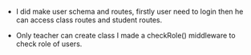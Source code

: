 - I did make user schema and routes, firstly user need to login then he can access class routes and student routes. 

- Only teacher can create class I made a checkRole() middleware to check role of users. 

